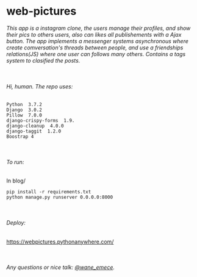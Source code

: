 # web-pictures

 *This app is a instagram clone, the users manage their profiles, and show their pics to others users, also can likes all publishements with a Ajax button. The app implements a messenger systems asynchronous where create comversation's threads between people, and use a friendships relations(JS) where one user can follows many others. Contains a tags system to clasified the posts.*
 
&nbsp;
###### Hi, human. The repo uses:
 
```
Python  3.7.2
Django  3.0.2
Pillow  7.0.0
django-crispy-forms  1.9.
django-cleanup  4.0.0
django-taggit  1.2.0
Boostrap 4
```
&nbsp;

###### To run:
In blog/
  
```
pip install -r requirements.txt 
python manage.py runserver 0.0.0.0:8000
```
&nbsp;

###### Deploy:  
https://webpictures.pythonanywhere.com/

&nbsp;
###### Any questions or nice talk: [@wane_emece](https://twitter.com/WaneEmece).
